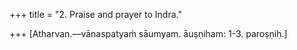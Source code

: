 +++
title = "2. Praise and prayer to Indra."

+++
[Atharvan.—vānaspatyaṁ sāumyam. āuṣṇiham: 1-3. paroṣṇiḥ.]
